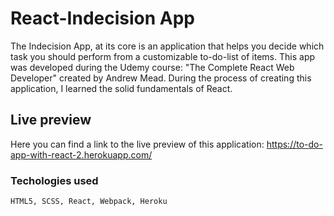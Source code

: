# React-Indecision App

The Indecision App, at its core is an application that helps you decide which task you should perform from a customizable to-do-list of items. This app was developed during the Udemy course: "The Complete React Web Developer" created by Andrew Mead. During the process of creating this application, I learned the solid fundamentals of React.


## Live preview

Here you can find a link to the live preview of this application:
https://to-do-app-with-react-2.herokuapp.com/

### Techologies used

```
HTML5, SCSS, React, Webpack, Heroku
```
